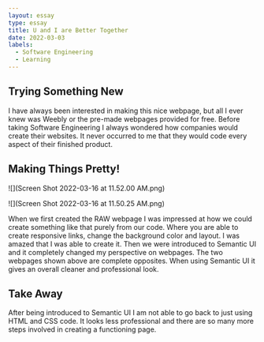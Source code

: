 ```yaml
---
layout: essay
type: essay
title: U and I are Better Together
date: 2022-03-03
labels:
  - Software Engineering
  - Learning
---
```

  
## Trying Something New
I have always been interested in making this nice webpage, but all I ever knew was Weebly or the pre-made webpages provided for free. Before taking Software Engineering I always wondered how companies would create their websites. It never occurred to me that they would code every aspect of their finished product.

## Making Things Pretty!

![](Screen Shot 2022-03-16 at 11.52.00 AM.png)

![](Screen Shot 2022-03-16 at 11.50.25 AM.png)

When we first created the RAW webpage I was impressed at how we could create something like that purely from our code. Where you are able to create responsive links, change the background color and layout. I was amazed that I was able to create it. Then we were introduced to Semantic UI and it completely changed my perspective on webpages. The two webpages shown above are complete opposites. When using Semantic UI it gives an overall cleaner and professional look. 

## Take Away
After being introduced to Semantic UI I am not able to go back to just using HTML and CSS code. It looks less professional and there are so many more steps involved in creating a functioning page. 